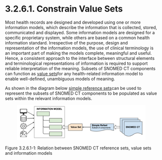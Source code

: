 # 3.2.6.1. Constrain Value Sets

Most health records are designed and developed using one or more information models, which describe the information that is collected, stored, communicated and displayed. Some information models are designed for a specific proprietary system, while others are based on a common health information standard. Irrespective of the purpose, design and representation of the information models, the use of clinical terminology is an important part of making the models complete, meaningful and useful. Hence, a consistent approach to the interface between structural elements and terminological representations of information is required to support reliable interpretation of the meaning. Subsets of SNOMED CT components can function as [value sets](2.2.-Value-Set_35985807.html)for any health-related information model to enable well-defined, unambiguous models of meaning. 

As shown in the diagram below [simple reference sets](5.1-Simple-Reference-Set_35985677.html)can be used to represent the subsets of SNOMED CT components to be populated as value sets within the relevant information models. 

<figure><img src="../../../images/35985631.png" alt="" title=""></figure>

Figure 3.2.6.1-1: Relation between SNOMED CT reference sets, value sets and information models
